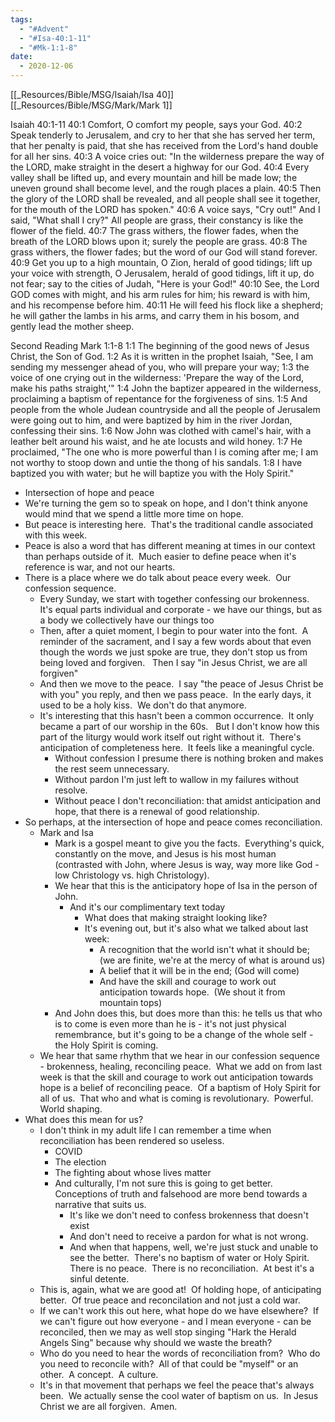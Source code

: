 ```yaml
---
tags:
  - "#Advent"
  - "#Isa-40:1-11"
  - "#Mk-1:1-8"
date:
  - 2020-12-06
---
```

[[_Resources/Bible/MSG/Isaiah/Isa 40]]
[[_Resources/Bible/MSG/Mark/Mark 1]]


Isaiah 40:1-11
40:1 Comfort, O comfort my people, says your God.
40:2 Speak tenderly to Jerusalem, and cry to her that she has served her term, that her penalty is paid, that she has received from the Lord's hand double for all her sins.
40:3 A voice cries out: "In the wilderness prepare the way of the LORD, make straight in the desert a highway for our God.
40:4 Every valley shall be lifted up, and every mountain and hill be made low; the uneven ground shall become level, and the rough places a plain.
40:5 Then the glory of the LORD shall be revealed, and all people shall see it together, for the mouth of the LORD has spoken."
40:6 A voice says, "Cry out!" And I said, "What shall I cry?" All people are grass, their constancy is like the flower of the field.
40:7 The grass withers, the flower fades, when the breath of the LORD blows upon it; surely the people are grass.
40:8 The grass withers, the flower fades; but the word of our God will stand forever.
40:9 Get you up to a high mountain, O Zion, herald of good tidings; lift up your voice with strength, O Jerusalem, herald of good tidings, lift it up, do not fear; say to the cities of Judah, "Here is your God!"
40:10 See, the Lord GOD comes with might, and his arm rules for him; his reward is with him, and his recompense before him.
40:11 He will feed his flock like a shepherd; he will gather the lambs in his arms, and carry them in his bosom, and gently lead the mother sheep.

Second Reading
Mark 1:1-8
1:1 The beginning of the good news of Jesus Christ, the Son of God.
1:2 As it is written in the prophet Isaiah, "See, I am sending my messenger ahead of you, who will prepare your way;
1:3 the voice of one crying out in the wilderness: 'Prepare the way of the Lord, make his paths straight,'"
1:4 John the baptizer appeared in the wilderness, proclaiming a baptism of repentance for the forgiveness of sins.
1:5 And people from the whole Judean countryside and all the people of Jerusalem were going out to him, and were baptized by him in the river Jordan, confessing their sins.
1:6 Now John was clothed with camel's hair, with a leather belt around his waist, and he ate locusts and wild honey.
1:7 He proclaimed, "The one who is more powerful than I is coming after me; I am not worthy to stoop down and untie the thong of his sandals.
1:8 I have baptized you with water; but he will baptize you with the Holy Spirit."

* Intersection of hope and peace
* We're turning the gem so to speak on hope, and I don't think anyone would mind that we spend a little more time on hope.
* But peace is interesting here.  That's the traditional candle associated with this week. 
* Peace is also a word that has different meaning at times in our context than perhaps outside of it.  Much easier to define peace when it's reference is war, and not our hearts. 
* There is a place where we do talk about peace every week.  Our confession sequence.
	* Every Sunday, we start with together confessing our brokenness.  It's equal parts individual and corporate - we have our things, but as a body we collectively have our things too
	* Then, after a quiet moment, I begin to pour water into the font.  A reminder of the sacrament, and I say a few words about that even though the words we just spoke are true, they don't stop us from being loved and forgiven.   Then I say "in Jesus Christ, we are all forgiven"
	* And then we move to the peace.  I say "the peace of Jesus Christ be with you" you reply, and then we pass peace.  In the early days, it used to be a holy kiss.  We don't do that anymore.
	* It's interesting that this hasn't been a common occurrence.  It only became a part of our worship in the 60s.   But I don't know how this part of the liturgy would work itself out right without it.  There's anticipation of completeness here.  It feels like a meaningful cycle.
		* Without confession I presume there is nothing broken and makes the rest seem unnecessary.
		* Without pardon I'm just left to wallow in my failures without resolve.
		* Without peace I don't reconciliation: that amidst anticipation and hope, that there is a renewal of good relationship. 
* So perhaps, at the intersection of hope and peace comes reconciliation.
	* Mark and Isa
		* Mark is a gospel meant to give you the facts.  Everything's quick, constantly on the move, and Jesus is his most human (contrasted with John, where Jesus is way, way more like God - low Christology vs. high Christology).
		* We hear that this is the anticipatory hope of Isa in the person of John. 
			* And it's our complimentary text today
				* What does that making straight looking like?
				* It's evening out, but it's also what we talked about last week:
					* A recognition that the world isn't what it should be; (we are finite, we're at the mercy of what is around us)
					* A belief that it will be in the end; (God will come)
					* And have the skill and courage to work out anticipation towards hope.  (We shout it from mountain tops)
		* And John does this, but does more than this: he tells us that who is to come is even more than he is - it's not just physical remembrance, but it's going to be a change of the whole self - the Holy Spirit is coming.
	* We hear that same rhythm that we hear in our confession sequence - brokenness, healing, reconciling peace.  What we add on from last week is that the skill and courage to work out anticipation towards hope is a belief of reconciling peace.  Of a baptism of Holy Spirit for all of us.  That who and what is coming is revolutionary.  Powerful.  World shaping.
* What does this mean for us?
	* I don't think in my adult life I can remember a time when reconciliation has been rendered so useless.
		* COVID
		* The election
		* The fighting about whose lives matter
		* And culturally, I'm not sure this is going to get better.  Conceptions of truth and falsehood are more bend towards a narrative that suits us.
			* It's like we don't need to confess brokenness that doesn't exist
			* And don't need to receive a pardon for what is not wrong.
			* And when that happens, well, we're just stuck and unable to see the better.  There's no baptism of water or Holy Spirit.  There is no peace.  There is no reconciliation.  At best it's a sinful detente. 
	* This is, again, what we are good at!  Of holding hope, of anticipating better.  Of true peace and reconcilation and not just a cold war.
	* If we can't work this out here, what hope do we have elsewhere?  If we can't figure out how everyone - and I mean everyone - can be reconciled, then we may as well stop singing "Hark the Herald Angels Sing" because why should we waste the breath?
	* Who do you need to hear the words of reconciliation from?  Who do you need to reconcile with?  All of that could be "myself" or an other.  A concept.  A culture.
	* It's in that movement that perhaps we feel the peace that's always been.  We actually sense the cool water of baptism on us.  In Jesus Christ we are all forgiven.  Amen.
